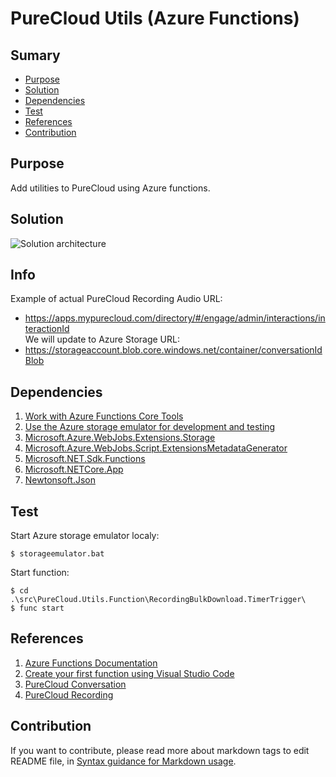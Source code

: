 # PureCloud Utils (Azure Functions)

## Sumary
* [Purpose](#purpose)
* [Solution](#solution)
* [Dependencies](#dependencies)
* [Test](#test)
* [References](#references)
* [Contribution](#Contribution)

## Purpose
Add utilities to PureCloud using Azure functions.

## Solution
![Solution architecture](https://github.com/renanlq/purecloud-utils/blob/master/solution-architecture.png)

## Info
Example of actual PureCloud Recording Audio URL:  
* https://apps.mypurecloud.com/directory/#/engage/admin/interactions/interactionId  
We will update to Azure Storage URL:  
* https://storageaccount.blob.core.windows.net/container/conversationIdBlob

## Dependencies
1. [Work with Azure Functions Core Tools](https://docs.microsoft.com/en-us/azure/azure-functions/functions-run-local)
2. [Use the Azure storage emulator for development and testing](https://docs.microsoft.com/en-us/azure/storage/common/storage-use-emulator)
3. [Microsoft.Azure.WebJobs.Extensions.Storage](https://www.nuget.org/packages/Microsoft.Azure.WebJobs.Extensions.Storage)
4. [Microsoft.Azure.WebJobs.Script.ExtensionsMetadataGenerator](https://www.nuget.org/packages/Microsoft.Azure.WebJobs.Script.ExtensionsMetadataGenerator/)
5. [Microsoft.NET.Sdk.Functions](https://www.nuget.org/packages/Microsoft.NET.Sdk.Functions/)
6. [Microsoft.NETCore.App](https://www.nuget.org/packages/Microsoft.NETCore.App)
7. [Newtonsoft.Json](https://www.nuget.org/packages/Newtonsoft.Json/)

## Test
Start Azure storage emulator localy:
```
$ storageemulator.bat
```
Start function:
```
$ cd .\src\PureCloud.Utils.Function\RecordingBulkDownload.TimerTrigger\
$ func start
```

## References
1. [Azure Functions Documentation](https://docs.microsoft.com/en-us/azure/azure-functions/)
2. [Create your first function using Visual Studio Code](https://docs.microsoft.com/en-us/azure/azure-functions/functions-create-first-function-vs-code)
3. [PureCloud Conversation](https://developer.mypurecloud.com/api/rest/v2/conversations/)
4. [PureCloud Recording](https://developer.mypurecloud.com/api/rest/v2/recording/)

## Contribution
If you want to contribute, please read more about markdown tags to edit README file, in [Syntax guidance for Markdown usage](https://docs.microsoft.com/en-us/vsts/project/wiki/markdown-guidance?view=vsts).
